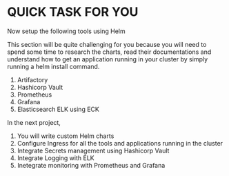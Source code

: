 # QUICK TASK FOR YOU

Now setup the following tools using Helm

This section will be quite challenging for you because you will need to spend some time to research the charts, read their 
documentations and understand how to get an application running in your cluster by simply running a helm install command.

1. Artifactory
2. Hashicorp Vault
3. Prometheus
4. Grafana
5. Elasticsearch ELK using ECK

In the next project,

1. You will write custom Helm charts
2. Configure Ingress for all the tools and applications running in the cluster
3. Integrate Secrets management using Hashicorp Vault
4. Integrate Logging with ELK
5. Inetegrate monitoring with Prometheus and Grafana
